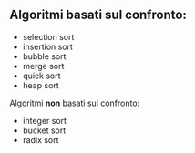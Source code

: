 ## Algoritmi basati sul confronto:
- selection sort
- insertion sort
- bubble sort
- merge sort
- quick sort
- heap sort

Algoritmi **non** basati sul confronto:
- integer sort
- bucket sort
- radix sort
